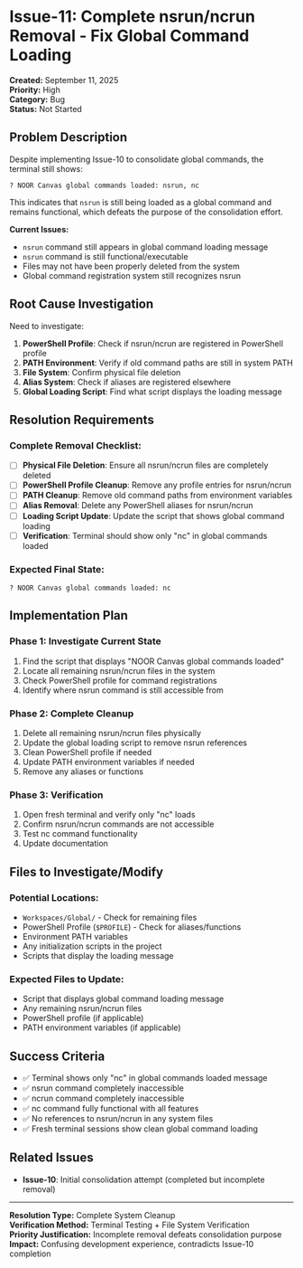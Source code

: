 # Issue-11: Complete nsrun/ncrun Removal - Fix Global Command Loading

**Created:** September 11, 2025  
**Priority:** High  
**Category:** Bug  
**Status:** Not Started  

## **Problem Description**

Despite implementing Issue-10 to consolidate global commands, the terminal still shows:
```
? NOOR Canvas global commands loaded: nsrun, nc
```

This indicates that `nsrun` is still being loaded as a global command and remains functional, which defeats the purpose of the consolidation effort.

**Current Issues:**
- `nsrun` command still appears in global command loading message
- `nsrun` command is still functional/executable
- Files may not have been properly deleted from the system
- Global command registration system still recognizes nsrun

## **Root Cause Investigation**

Need to investigate:
1. **PowerShell Profile**: Check if nsrun/ncrun are registered in PowerShell profile
2. **PATH Environment**: Verify if old command paths are still in system PATH
3. **File System**: Confirm physical file deletion
4. **Alias System**: Check if aliases are registered elsewhere
5. **Global Loading Script**: Find what script displays the loading message

## **Resolution Requirements**

### **Complete Removal Checklist:**
- [ ] **Physical File Deletion**: Ensure all nsrun/ncrun files are completely deleted
- [ ] **PowerShell Profile Cleanup**: Remove any profile entries for nsrun/ncrun
- [ ] **PATH Cleanup**: Remove old command paths from environment variables
- [ ] **Alias Removal**: Delete any PowerShell aliases for nsrun/ncrun
- [ ] **Loading Script Update**: Update the script that shows global command loading
- [ ] **Verification**: Terminal should show only "nc" in global commands loaded

### **Expected Final State:**
```
? NOOR Canvas global commands loaded: nc
```

## **Implementation Plan**

### **Phase 1: Investigate Current State**
1. Find the script that displays "NOOR Canvas global commands loaded"
2. Locate all remaining nsrun/ncrun files in the system
3. Check PowerShell profile for command registrations
4. Identify where nsrun command is still accessible from

### **Phase 2: Complete Cleanup**
1. Delete all remaining nsrun/ncrun files physically
2. Update the global loading script to remove nsrun references
3. Clean PowerShell profile if needed
4. Update PATH environment variables if needed
5. Remove any aliases or functions

### **Phase 3: Verification**
1. Open fresh terminal and verify only "nc" loads
2. Confirm nsrun/ncrun commands are not accessible
3. Test nc command functionality
4. Update documentation

## **Files to Investigate/Modify**

### **Potential Locations:**
- `Workspaces/Global/` - Check for remaining files
- PowerShell Profile (`$PROFILE`) - Check for aliases/functions
- Environment PATH variables
- Any initialization scripts in the project
- Scripts that display the loading message

### **Expected Files to Update:**
- Script that displays global command loading message
- Any remaining nsrun/ncrun files
- PowerShell profile (if applicable)
- PATH environment variables (if applicable)

## **Success Criteria**
- ✅ Terminal shows only "nc" in global commands loaded message
- ✅ nsrun command completely inaccessible
- ✅ ncrun command completely inaccessible  
- ✅ nc command fully functional with all features
- ✅ No references to nsrun/ncrun in any system files
- ✅ Fresh terminal sessions show clean global command loading

## **Related Issues**
- **Issue-10**: Initial consolidation attempt (completed but incomplete removal)

---

**Resolution Type:** Complete System Cleanup  
**Verification Method:** Terminal Testing + File System Verification  
**Priority Justification:** Incomplete removal defeats consolidation purpose  
**Impact:** Confusing development experience, contradicts Issue-10 completion
